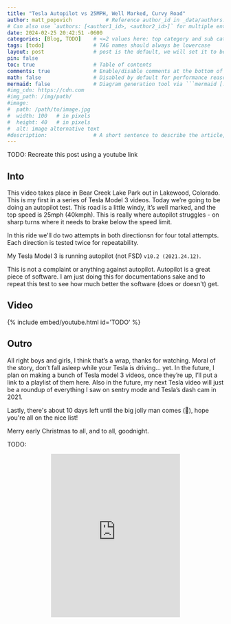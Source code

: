 ```yaml
---
title: "Tesla Autopilot vs 25MPH, Well Marked, Curvy Road"
author: matt_popovich           # Reference author_id in _data/authors.yml
# Can also use `authors: [<author1_id>, <author2_id>]` for multiple entries
date: 2024-02-25 20:42:51 -0600
categories: [Blog, TODO]    # <=2 values here: top category and sub category
tags: [todo]                # TAG names should always be lowercase
layout: post                # post is the default, we will set it to be explicit
pin: false
toc: true                   # Table of contents
comments: true              # Enable/disable comments at the bottom of the post
math: false                 # Disabled by default for performance reasons
mermaid: false              # Diagram generation tool via ```mermaid [...]```
#img_cdn: https://cdn.com
#img_path: /img/path/
#image:
#  path: /path/to/image.jpg
#  width: 100   # in pixels
#  height: 40   # in pixels
#  alt: image alternative text
#description:               # A short sentence to describe the article, used when sharing links on social media
---
```


TODO: Recreate this post using a youtube link



## Into

This video takes place in Bear Creek Lake Park out in Lakewood, Colorado. This is my first in a series of Tesla Model 3 videos. Today we’re going to be doing an autopilot test. This road is a little windy, it’s well marked, and the top speed is 25mph (40kmph). This is really where autopilot struggles - on sharp turns where it needs to brake below the speed limit.

In this ride we'll do two attempts in both directionsn for four total attempts. Each direction is tested twice for repeatability.

My Tesla Model 3 is running autopilot (not FSD) `v10.2 (2021.24.12)`.

This is not a complaint or anything against autopilot. Autopilot is a great piece of software. I am just doing this for documentations sake and to repeat this test to see how much better the software (does or doesn't) get.

## Video

{% include embed/youtube.html id='TODO' %}


## Outro
All right boys and girls, I think that’s a wrap, thanks for watching. Moral of the story, don’t fall asleep while your Tesla is driving... yet. In the future, I plan on making a bunch of Tesla model 3 videos, once they’re up, I’ll put a link to a playlist of them here. Also in the future, my next Tesla video will just be a roundup of everything I saw on sentry mode and Tesla’s dash cam in 2021.

Lastly, there's about 10 days left until the big jolly man comes (🎅), hope you're all on the nice list!

Merry early Christmas to all, and to all, goodnight.






TODO:
<div style="text-align:center">
<iframe
src="https://open.spotify.com/embed/track/29gVTYMqXVV47mrY4qkm4b"
width="300" height="380" frameborder="0"
allowtransparency="true"
allow="encrypted-media">
</iframe>
</div>
